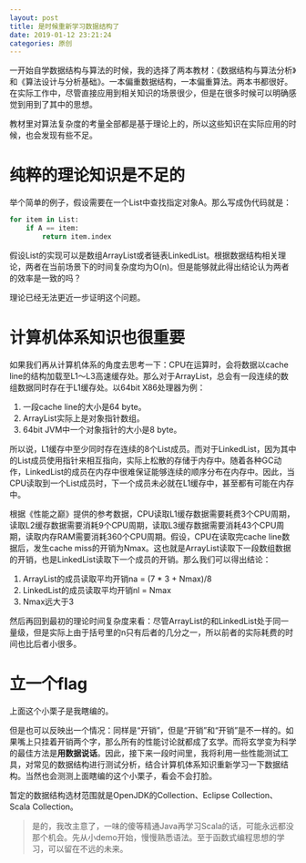 ```yaml
---
layout: post
title: 是时候重新学习数据结构了
date: 2019-01-12 23:21:24
categories: 原创
---
```


一开始自学数据结构与算法的时候，我的选择了两本教材：《数据结构与算法分析》和《算法设计与分析基础》。一本偏重数据结构，一本偏重算法。两本书都很好。在实际工作中，尽管直接应用到相关知识的场景很少，但是在很多时候可以明确感觉到用到了其中的思想。

教材里对算法复杂度的考量全部都是基于理论上的，所以这些知识在实际应用的时候，也会发现有些不足。

# 纯粹的理论知识是不足的

举个简单的例子，假设需要在一个List中查找指定对象A。那么写成伪代码就是：

```python
for item in List:
	if A == item:
		return item.index
```

假设List的实现可以是数组ArrayList或者链表LinkedList。根据数据结构相关理论，两者在当前场景下的时间复杂度均为O(n)。但是能够就此得出结论认为两者的效率是一致的吗？

理论已经无法更近一步证明这个问题。

# 计算机体系知识也很重要

如果我们再从计算机体系的角度去思考一下：CPU在运算时，会将数据以cache line的结构加载至L1～L3高速缓存处。那么对于ArrayList，总会有一段连续的数组数据同时存在于L1缓存处。以64bit X86处理器为例：

1. 一段cache line的大小是64 byte。
2. ArrayList实际上是对象指针数组。
3. 64bit JVM中一个对象指针的大小是8 byte。

所以说，L1缓存中至少同时存在连续的8个List成员。而对于LinkedList，因为其中的List成员使用指针来相互指向，实际上松散的存储于内存中。随着各种GC动作，LinkedList的成员在内存中很难保证能够连续的顺序分布在内存中。因此，当CPU读取到一个List成员时，下一个成员未必就在L1缓存中，甚至都有可能在内存中。

根据《性能之巅》提供的参考数据，CPU读取L1缓存数据需要耗费3个CPU周期，读取L2缓存数据需要消耗9个CPU周期，读取L3缓存数据需要消耗43个CPU周期，读取内存RAM需要消耗360个CPU周期。假设，CPU在读取完cache line数据后，发生cache miss的开销为Nmax。这也就是ArrayList读取下一段数组数据的开销，也是LinkedList读取下一个成员的开销。那么我们可以得出结论：

 1. ArrayList的成员读取平均开销na = (7 * 3 + Nmax)/8
 2. LinkedList的成员读取平均开销nl = Nmax
 3. Nmax远大于3

然后再回到最初的理论时间复杂度来看：尽管ArrayList的和LinkedList处于同一量级，但是实际上由于括号里的n只有后者的几分之一，所以前者的实际耗费的时间也比后者小很多。

# 立一个flag

上面这个小栗子是我瞎编的。

但是也可以反映出一个情况：同样是“开销”，但是“开销”和“开销”是不一样的。如果嘴上只挂着开销两个字，那么所有的性能讨论就都成了玄学。而将玄学变为科学的最佳方法是**用数据说话**。因此，接下来一段时间里，我将利用一些性能测试工具，对常见的数据结构进行测试分析，结合计算机体系知识重新学习一下数据结构。当然也会测测上面瞎编的这个小栗子，看会不会打脸。

暂定的数据结构选材范围就是OpenJDK的Collection、Eclipse Collection、Scala Collection。

>是的，我改主意了，一味的傻等精通Java再学习Scala的话，可能永远都没那个机会。先从小demo开始，慢慢熟悉语法。至于函数式编程思想的学习，可以留在不远的未来。 

